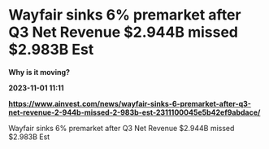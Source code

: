 # Wayfair sinks 6% premarket after Q3 Net Revenue $2.944B missed $2.983B Est
**Why is it moving?**

**2023-11-01 11:11**

**https://www.ainvest.com/news/wayfair-sinks-6-premarket-after-q3-net-revenue-2-944b-missed-2-983b-est-2311100045e5b42ef9abdace/**

Wayfair sinks 6% premarket after Q3 Net Revenue $2.944B missed $2.983B Est